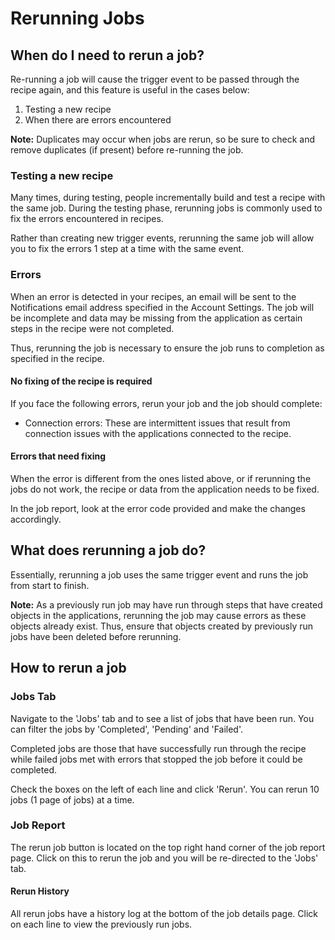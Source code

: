# Rerunning Jobs

## When do I need to rerun a job? 

Re-running a job will cause the trigger event to be passed through the recipe again, and this feature is useful in the cases below:

  1. Testing a new recipe
  2. When there are errors encountered

**Note:** Duplicates may occur when jobs are rerun, so be sure to check and remove duplicates (if present) before re-running the job.

### Testing a new recipe

Many times, during testing, people incrementally build and test a recipe with the same job. During the testing phase, rerunning jobs is commonly used to fix the errors encountered in recipes. 

Rather than creating new trigger events, rerunning the same job will allow you to fix the errors 1 step at a time with the same event.

### Errors

When an error is detected in your recipes, an email will be sent to the Notifications email address specified in the Account Settings. The job will be incomplete and data may be missing from the application as certain steps in the recipe were not completed. 

Thus, rerunning the job is necessary to ensure the job runs to completion as specified in the recipe.

#### No fixing of the recipe is required
 
 If you face the following errors, rerun your job and the job should complete: 

  * Connection errors: These are intermittent issues that result from connection issues with the applications connected to the recipe. 

#### Errors that need fixing

When the error is different from the ones listed above, or if rerunning the jobs do not work, the recipe or data from the application needs to be fixed.

In the job report, look at the error code provided and make the changes accordingly. 

## What does rerunning a job do? 

Essentially, rerunning a job uses the same trigger event and runs the job from start to finish. 

**Note:** As a previously run job may have run through steps that have created objects in the applications, rerunning the job may cause errors as these objects already exist. Thus, ensure that objects created by previously run jobs have been deleted before rerunning.

## How to rerun a job

### Jobs Tab
Navigate to the 'Jobs' tab and to see a list of jobs that have been run. You can filter the jobs by 'Completed', 'Pending' and 'Failed'. 

Completed jobs are those that have successfully run through the recipe while failed jobs met with errors that stopped the job before it could be completed. 

Check the boxes on the left of each line and click 'Rerun'. You can rerun 10 jobs (1 page of jobs) at a time. 


### Job Report

The rerun job button is located on the top right hand corner of the job report page. Click on this to rerun the job and you will be re-directed to the 'Jobs' tab.

#### Rerun History
All rerun jobs have a history log at the bottom of the job details page. Click on each line to view the previously run jobs. 
